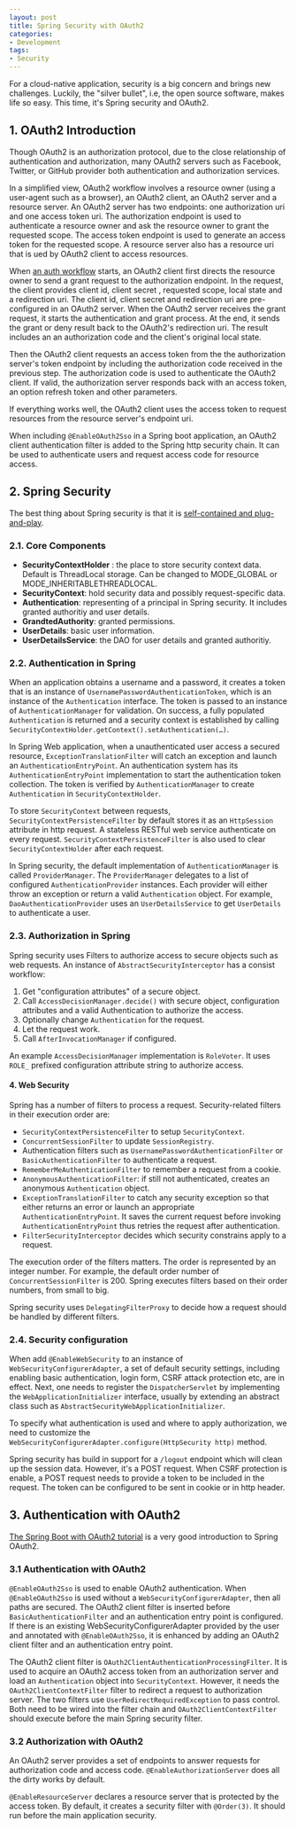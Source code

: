 ```yaml
---
layout: post
title: Spring Security with OAuth2
categories:
- Development
tags:
- Security
---
```


For a cloud-native application, security is a big concern and brings new challenges. Luckily, the "silver bullet", i.e, the open source software, makes life so easy. This time, it's Spring security and OAuth2.

## 1. OAuth2 Introduction
Though OAuth2 is an authorization protocol, due to the close relationship of authentication and authorization, many OAuth2 servers such as Facebook, Twitter, or GitHub provider both authentication and authorization services.

In a simplified view, OAuth2 workflow involves a resource owner (using a user-agent such as a browser), an OAuth2 client, an OAuth2 server and a resource server. An OAuth2 server has two endpoints: one authorization uri and one access token uri. The authorization endpoint is used to authenticate a resource owner and ask the resource owner to grant the requested scope. The access token endpoint is used to generate an access token for the requested scope. A resource server also has a resource uri that is ued by OAuth2 client to access resources.

When [an auth workflow][1] starts, an OAuth2 client first directs the resource owner to send a grant request to the authorization endpoint. In the request, the client provides client id, client secret , requested scope, local state and a redirection uri. The client id, client secret and redirection uri are pre-configured in an OAuth2 server. When the OAuth2 server receives the grant request, it starts the authentication and grant process. At the end, it sends the grant or deny result back to the OAuth2's redirection uri. The result includes an an authorization code and the client's original local state.

Then the OAuth2 client requests an access token from the the authorization server's token endpoint by including the authorization code received in the previous step. The authorization code is used to authenticate the OAuth2 client. If valid, the authorization server responds back with an access token, an option refresh token and other parameters.

If everything works well, the OAuth2 client uses the access token to request resources from the resource server's endpoint uri.

When including `@EnableOAuth2Sso` in a Spring boot application, an OAuth2 client authentication filter is added to the Spring http security chain. It can be used to authenticate users and request access code for resource access.

## 2. Spring Security
The best thing about Spring security is that it is [self-contained and plug-and-play][2].  

### 2.1. Core Components

* __SecurityContextHolder__ : the place to store security context data. Default is ThreadLocal storage. Can be changed to MODE_GLOBAL or MODE_INHERITABLETHREADLOCAL.
* __SecurityContext__: hold security data and possibly request-specific data.
* __Authentication__: representing of a principal in Spring security. It includes granted authoritiy and user details.
* __GrandtedAuthority__: granted permissions.
* __UserDetails__: basic user information.
* __UserDetailsService__: the DAO for user details and granted authoritiy.

### 2.2. Authentication in Spring
When an application obtains a username and a password, it creates a token that is an instance of `UsernamePasswordAuthenticationToken`, which is an instance of the `Authentication` interface. The token is passed to an instance of `AuthenticationManager` for validation. On success, a fully populated `Authentication` is returned and a security context is established by calling `SecurityContextHolder.getContext().setAuthentication(…​)`.

In Spring Web application, when a unauthenticated user access a secured resource, `ExceptionTranslationFilter` will catch an exception and launch an `AuthenticationEntryPoint`. An authentication system has its `AuthenticationEntryPoint` implementation to start the authentication token collection. The token is verified by `AuthenticationManager` to create `Authentication` in `SecurityContextHolder`.

To store `SecurityContext` between requests, `SecurityContextPersistenceFilter` by default stores it as an `HttpSession` attribute in http request. A stateless RESTful web service authenticate on every request. `SecurityContextPersistenceFilter` is also used to clear `SecurityContextHolder` after each request.

In Spring security, the default implementation of `AuthenticationManager` is called `ProviderManager`. The `ProviderManager` delegates to a list of configured `AuthenticationProvider` instances. Each provider will either throw an exception or return a valid `Authentication` object. For example, `DaoAuthenticationProvider` uses an `UserDetailsService` to get `UserDetails` to authenticate a user.

### 2.3. Authorization in Spring
Spring security uses Filters to authorize access to secure objects such as web requests. An instance of `AbstractSecurityInterceptor` has a consist workflow:
1. Get "configuration attributes" of a secure object.
2. Call `AccessDecisionManager.decide()` with secure object, configuration attributes and a valid Authentication to authorize the access.
3. Optionally change `Authentication` for the request.
4. Let the request work.
5. Call `AfterInvocationManager` if configured.

An example `AccessDecisionManager` implementation is `RoleVoter`. It uses `ROLE_` prefixed configuration attribute string to authorize access.  

 #### 4. Web Security
Spring has a number of filters to process a request. Security-related filters in their execution order are:

* `SecurityContextPersistenceFilter` to setup `SecurityContext`.
* `ConcurrentSessionFilter` to update `SessionRegistry`.
* Authentication filters such as `UsernamePasswordAuthenticationFilter` or `BasicAuthenticationFilter` to authenticate a request.
* `RememberMeAuthenticationFilter` to remember a request from a cookie.
* `AnonymousAuthenticationFilter`: if still not authenticated, creates an anonymous `Authentication` object.
* `ExceptionTranslationFilter` to catch any security exception so that either returns an error or launch an appropriate `AuthenticationEntryPoint`. It saves the current request before invoking `AuthenticationEntryPoint` thus retries the request after authentication.
* `FilterSecurityInterceptor` decides which security constrains apply to a request.   

The execution order of the filters matters. The order is represented by an integer number. For example, the default order number of `ConcurrentSessionFilter` is 200. Spring executes filters based on their order numbers, from small to big.

Spring security uses `DelegatingFilterProxy` to decide how a request should be handled by different filters.

### 2.4. Security configuration
When add `@EnableWebSecurity` to an instance of `WebSecurityConfigurerAdapter`, a set of default security settings, including enabling basic authentication, login form, CSRF attack protection etc, are in effect. Next, one needs to register the `DispatcherServlet` by implementing the `WebApplicationInitializer` interface, usually by extending an abstract class such as `AbstractSecurityWebApplicationInitializer`.  

To specify what authentication is used and where to apply authorization, we need to customize the `WebSecurityConfigurerAdapter.configure(HttpSecurity http)` method.

Spring security has build in support for a `/logout` endpoint which will clean up the session data. However, it's a POST request. When CSRF protection is enable, a POST request needs to provide a token to be included in the request.  The token can be configured to be sent in cookie or in http header.

## 3. Authentication with OAuth2
[The Spring Boot with OAuth2 tutorial][3] is a very good introduction to Spring OAuth2.

### 3.1 Authentication with OAuth2
`@EnableOAuth2Sso` is used to enable OAuth2 authentication. When `@EnableOAuth2Sso` is used without a `WebSecurityConfigurerAdapter`, then all paths are secured. The OAuth2 client filter is inserted before `BasicAuthenticationFilter` and an authentication entry point is configured. If there is an existing WebSecurityConfigurerAdapter provided by the user and annotated with `@EnableOAuth2Sso`, it is enhanced by adding an OAuth2 client filter and an authentication entry point.

The OAuth2 client filter is `OAuth2ClientAuthenticationProcessingFilter`. It is used to acquire an OAuth2 access token from an authorization server and load an `Authentication` object into `SecurityContext`. However, it needs the `OAuth2ClientContextFilter` filter to redirect a request to authorization server. The two filters use `UserRedirectRequiredException` to pass control. Both need to be wired into the filter chain and `OAuth2ClientContextFilter` should execute before the main Spring security filter.

### 3.2 Authorization with OAuth2
An OAuth2 server provides a set of endpoints to answer requests for authorization code and access code. `@EnableAuthorizationServer` does all the dirty works by default.

`@EnableResourceServer` declares a resource server that is protected by the access token. By default, it creates a security filter with `@Order(3)`.  It should run before the main application security.

[1]: https://tools.ietf.org/html/rfc6749#section-4
[2]: http://docs.spring.io/spring-security/site/docs/current/reference/html/technical-overview.html
[3]: https://spring.io/guides/tutorials/spring-boot-oauth2
